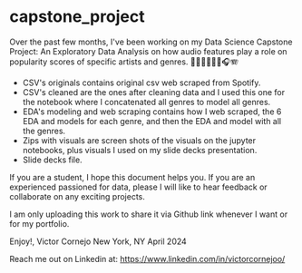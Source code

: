 # capstone_project
Over the past few months, I've been working on my Data Science Capstone Project: An Exploratory Data Analysis on how audio features play a role on popularity scores of specific artists and genres. 🧑🏻‍💻🎸🎵🎶🎧🪗


- CSV's originals contains original csv web scraped from Spotify.
- CSV's cleaned are the ones after cleaning data and I used this one for the notebook where I concatenated all genres to model all genres.
- EDA's modeling and web scraping contains how I web scraped, the 6 EDA and models for each genre, and then the EDA and model with all the genres.
- Zips with visuals are screen shots of the visuals on the jupyter notebooks, plus visuals I used on my slide decks presentation.
- Slide decks file.

If you are a student, I hope this document helps you. If you are an experienced passioned for data, please I will like to hear feedback or collaborate on any exciting projects.

I am only uploading this work to share it via Github link whenever I want or for my portfolio.

Enjoy!, Victor Cornejo New York, NY April 2024

Reach me out on Linkedin at: https://www.linkedin.com/in/victorcornejoo/
